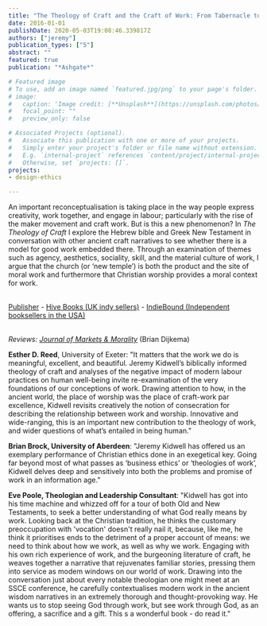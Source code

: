 ```yaml
---
title: "The Theology of Craft and the Craft of Work: From Tabernacle to Eucharist"
date: 2016-01-01
publishDate: 2020-05-03T19:08:46.339817Z
authors: ["jeremy"]
publication_types: ["5"]
abstract: ""
featured: true
publication: "*Ashgate*"

# Featured image
# To use, add an image named `featured.jpg/png` to your page's folder. 
# image:
#   caption: 'Image credit: [**Unsplash**](https://unsplash.com/photos/pLCdAaMFLTE)'
#   focal_point: ""
#   preview_only: false

# Associated Projects (optional).
#   Associate this publication with one or more of your projects.
#   Simply enter your project's folder or file name without extension.
#   E.g. `internal-project` references `content/project/internal-project/index.md`.
#   Otherwise, set `projects: []`.
projects:
- design-ethics

---
```


An important reconceptualisation is taking place in the way people express creativity, work together, and engage in labour; particularly with the rise of the maker movement and craft work. But is this a new phenomenon? In <em>The Theology of Craft</em> I explore the Hebrew bible and Greek New Testament in conversation with other ancient craft narratives to see whether there is a model for good work embedded there. Through an examination of themes such as agency, aesthetics, sociality, skill, and the material culture of work, I argue that the church (or ‘new temple’) is both the product and the site of moral work and furthermore that Christian worship provides a moral context for work.

<br />
<a href="https://www.routledge.com/products/9781472476517">Publisher</a> - <a href="http://www.hive.co.uk/Product/Jeremy-Kidwell/The-Theology-of-Craft-and-the-Craft-of-Work--From-Tabernacle-to-Eucharist/18798594">Hive Books (UK indy sellers)</a> - <a href="http://www.indiebound.org/book/9781472476517">IndieBound (Independent booksellers in the USA) </a>
<br /><br />
<p><em>Reviews:</em> <a href="http://www.marketsandmorality.com/index.php/mandm/article/view/1258"><em>Journal of Markets & Morality</em></a> (Brian Dijkema)
<br /> </p>

**Esther D. Reed**, University of Exeter: "It matters that the work we do is meaningful, excellent, and beautiful. Jeremy Kidwell’s biblically informed theology of craft and analyses of the negative impact of modern labour practices on human well-being invite re-examination of the very foundations of our conceptions of work. Drawing attention to how, in the ancient world, the place of worship was the place of craft-work par excellence, Kidwell revisits  creatively  the  notion  of  consecration  for  describing  the  relationship between work and worship. Innovative and wide-ranging, this is an important new contribution to the theology of work, and wider questions of what’s entailed in being human."

**Brian Brock, University of Aberdeen**: "Jeremy Kidwell has offered us an exemplary performance of Christian ethics done in an exegetical key. Going far beyond most of what passes as ‘business ethics’ or ‘theologies of work’, Kidwell delves deep and sensitively into both the problems and promise of work in an information age."

**Eve Poole, Theologian and Leadership Consultant**: "Kidwell has got into his time machine and whizzed off for a tour of both Old and New Testaments, to seek a better understanding of what God really means by work. Looking back at the Christian tradition, he thinks the customary preoccupation with 'vocation' doesn't really nail it, because, like me, he think it prioritises ends to the detriment of a proper account of means: we need to think about how we work, as well as why we work. Engaging with his own rich experience of work, and the burgeoning literature of craft, he weaves together a narrative that rejuvenates familiar stories, pressing them into service as modem windows on our world of work. Drawing into the conversation just about every notable theologian one might meet at an SSCE conference, he carefully contextualises modern work in the ancient wisdom narratives in an extremely thorough and thought-provoking way. He wants us to stop seeing God through work, but see work through God, as an offering, a sacrifice and a gift. This s a wonderful book - do read it."